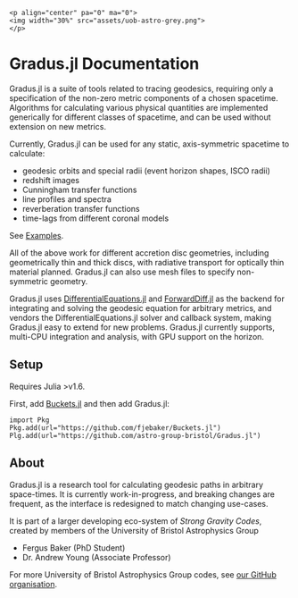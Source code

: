 
```@raw html
<p align="center" pa="0" ma="0">
<img width="30%" src="assets/uob-astro-grey.png">
</p>
```

# Gradus.jl Documentation

Gradus.jl is a suite of tools related to tracing geodesics, requiring only a specification of the non-zero metric components of a chosen spacetime. Algorithms for calculating various physical quantities are implemented generically for different classes of spacetime, and can be used without extension on new metrics.

Currently, Gradus.jl can be used for any static, axis-symmetric spacetime to calculate:

- geodesic orbits and special radii (event horizon shapes, ISCO radii)
- redshift images
- Cunningham transfer functions
- line profiles and spectra
- reverberation transfer functions
- time-lags from different coronal models

See [Examples](https://astro-group-bristol.github.io/Gradus.jl/dev/examples/examples/).

All of the above work for different accretion disc geometries, including geometrically thin and thick discs, with radiative transport for optically thin material planned. Gradus.jl can also use mesh files to specify non-symmetric geometry.

Gradus.jl uses [DifferentialEquations.jl](https://github.com/SciML/DifferentialEquations.jl) and [ForwardDiff.jl](https://github.com/JuliaDiff/ForwardDiff.jl) as the backend for integrating and solving the geodesic equation for arbitrary metrics, and vendors the DifferentialEquations.jl solver and callback system, making Gradus.jl easy to extend for new problems. Gradus.jl currently supports, multi-CPU integration and analysis, with GPU support on the horizon.

## Setup

Requires Julia >v1.6. 

First, add [Buckets.jl](https://github.com/fjebaker/Buckets.jl) and then add Gradus.jl:


```
import Pkg
Pkg.add(url="https://github.com/fjebaker/Buckets.jl")
Plg.add(url="https://github.com/astro-group-bristol/Gradus.jl")
```


## About

Gradus.jl is a research tool for calculating geodesic paths in arbitrary space-times. It is currently work-in-progress, and breaking changes are frequent, as the interface is redesigned to match changing use-cases.

It is part of a larger developing eco-system of *Strong Gravity Codes*, created by members of the University of Bristol Astrophysics Group

- Fergus Baker (PhD Student)
- Dr. Andrew Young (Associate Professor)

For more University of Bristol Astrophysics Group codes, see [our GitHub organisation](https://github.com/astro-group-bristol).